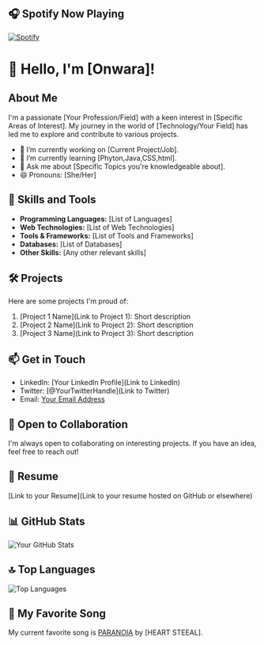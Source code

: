 ## 🎧 Spotify Now Playing
[![Spotify](https://novatorem.vercel.app/api/spotify)](https://open.spotify.com/user/yourusername)

# 👋 Hello, I'm [Onwara]!

## About Me
I'm a passionate [Your Profession/Field] with a keen interest in [Specific Areas of Interest]. My journey in the world of [Technology/Your Field] has led me to explore and contribute to various projects.

- 🔭 I’m currently working on [Current Project/Job].
- 🌱 I’m currently learning [Phyton,Java,CSS,html].
- 💬 Ask me about [Specific Topics you're knowledgeable about].
- 😄 Pronouns: [She/Her]

## 🚀 Skills and Tools
- **Programming Languages:** [List of Languages]
- **Web Technologies:** [List of Web Technologies]
- **Tools & Frameworks:** [List of Tools and Frameworks]
- **Databases:** [List of Databases]
- **Other Skills:** [Any other relevant skills]

## 🛠️ Projects
Here are some projects I'm proud of:

1. [Project 1 Name](Link to Project 1): Short description
2. [Project 2 Name](Link to Project 2): Short description
3. [Project 3 Name](Link to Project 3): Short description

## 📫 Get in Touch
- LinkedIn: [Your LinkedIn Profile](Link to LinkedIn)
- Twitter: [@YourTwitterHandle](Link to Twitter)
- Email: [Your Email Address](onwara.pi@ku.th)


## 🤝 Open to Collaboration
I'm always open to collaborating on interesting projects. If you have an idea, feel free to reach out!

## 💼 Resume
[Link to your Resume](Link to your resume hosted on GitHub or elsewhere)

## 📊 GitHub Stats
![Your GitHub Stats](https://github-readme-stats.vercel.app/api?username=yourusername&show_icons=true&theme=radical)

## 🔝 Top Languages
![Top Languages](https://github-readme-stats.vercel.app/api/top-langs/?username=yourusername&layout=compact)

## 🎵 My Favorite Song
My current favorite song is [PARANOIA]((https://open.spotify.com/track/29WxJqIfDRMo9isV07kbJP?si=909c317d84ba48d0)) by [HEART STEEAL].

<!-- Optional: Add more custom badges for additional information -->

